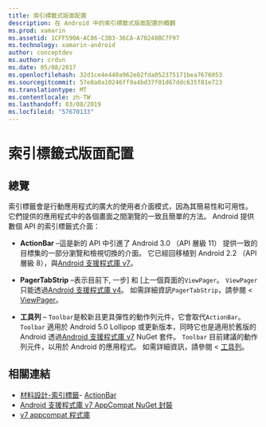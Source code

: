 ```yaml
---
title: 索引標籤式版面配置
description: 在 Android 中的索引標籤式版面配置的概觀
ms.prod: xamarin
ms.assetid: 1CFF590A-AC86-C3B3-36CA-A70248BC7F97
ms.technology: xamarin-android
author: conceptdev
ms.author: crdun
ms.date: 05/08/2017
ms.openlocfilehash: 32d1ce4e440a962e02fda052375171bea7676053
ms.sourcegitcommit: 57e8a0a10246ff9a4bd37f01d67ddc635f81e723
ms.translationtype: MT
ms.contentlocale: zh-TW
ms.lasthandoff: 03/08/2019
ms.locfileid: "57670133"
---
```

# <a name="tabbed-layouts"></a>索引標籤式版面配置


## <a name="overview"></a>總覽

索引標籤會是行動應用程式的廣大的使用者介面模式，因為其簡易性和可用性。 它們提供的應用程式中的各個畫面之間瀏覽的一致且簡單的方法。 Android 提供數個 API 的索引標籤式介面： 

-   **ActionBar** &ndash;這是新的 API 中引進了 Android 3.0 （API 層級 11） 提供一致的目標集的一部分瀏覽和檢視切換的介面。 它已經回移植到 Android 2.2 （API 層級 8），與[Android 支援程式庫 v7](https://www.nuget.org/packages/Xamarin.Android.Support.v7.AppCompat/)。 

-   **PagerTabStrip** &ndash;表示目前下, 一步] 和 [上一個頁面的`ViewPager`。 `ViewPager` 只能透過[Android 支援程式庫 v4](https://www.nuget.org/packages/Xamarin.Android.Support.v4/)。
     如需詳細資訊`PagerTabStrip`，請參閱 < [ViewPager](~/android/user-interface/controls/view-pager/index.md)。

-   **工具列** &ndash; `Toolbar`是較新且更具彈性的動作列元件，它會取代`ActionBar`。 `Toolbar` 適用於 Android 5.0 Lollipop 或更新版本，同時它也是適用於舊版的 Android 透過[Android 支援程式庫 v7](https://www.nuget.org/packages/Xamarin.Android.Support.v7.AppCompat/) NuGet 套件。 
    `Toolbar` 目前建議的動作列元件，以用於 Android 的應用程式。
    如需詳細資訊，請參閱 <<c0> [ 工具列](~/android/user-interface/controls/tool-bar/index.md)。 



## <a name="related-links"></a>相關連結

- [材料設計-索引標籤](https://material.io/guidelines/components/tabs.html)- [ActionBar](https://developer.android.com/guide/topics/ui/actionbar.html)
- [Android 支援程式庫 v7 AppCompat NuGet 封裝](https://www.nuget.org/packages/Xamarin.Android.Support.v7.AppCompat/)
- [v7 appcompat 程式庫](https://developer.android.com/tools/support-library/features.html#v7-appcompat)
